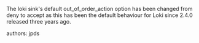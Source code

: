 The loki sink's default out_of_order_action option has been changed from deny to
accept as this has been the default behaviour for Loki since 2.4.0 released
three years ago.

authors: jpds
